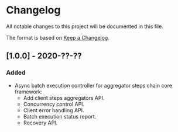 # Changelog

All notable changes to this project will be documented in this file.

The format is based on [Keep a Changelog](http://keepachangelog.com/en/1.0.0/).

## [1.0.0] - 2020-??-??

### Added

- Async batch execution controller for aggregator steps chain core framework:
  - Add client steps aggregators API. 
  - Concurrency control API.
  - Client error handling API.
  - Batch execution status report.
  - Recovery API.